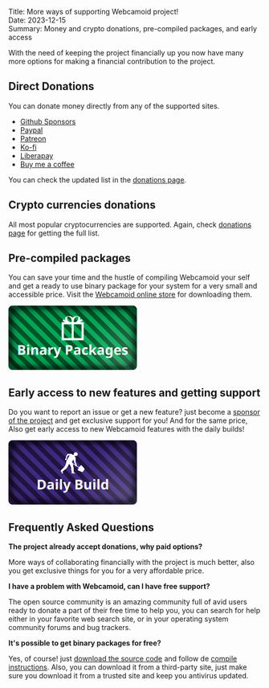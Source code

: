 Title: More ways of supporting Webcamoid project!  
Date: 2023-12-15  
Summary: Money and crypto donations, pre-compiled packages, and early access  

With the need of keeping the project financially up you now have many more options for making a financial contribution to the project.

## Direct Donations

You can donate money directly from any of the supported sites.

* [Github Sponsors](https://github.com/sponsors/hipersayanX)
* [Paypal](https://www.paypal.me/WebcamoidDonations)
* [Patreon](https://www.patreon.com/hipersayanx)
* [Ko-fi](https://ko-fi.com/hipersayanx)
* [Liberapay](https://liberapay.com/hipersayanx)
* [Buy me a coffee](https://buymeacoffee.com/hipersayanx)

You can check the updated list in the [donations page](https://webcamoid.github.io/donations).

## Crypto currencies donations

All most popular cryptocurrencies are supported. Again, check [donations page](https://webcamoid.github.io/donations) for getting the full list.

## Pre-compiled packages

You can save your time and the hustle of compiling Webcamoid your self and get a ready to use binary package for your system for a very small and accessible price. Visit the [Webcamoid online store](https://payhip.com/Webcamoid) for downloading them.

<div class="img-preview">
    <a target="_blank" href="https://payhip.com/Webcamoid">
        <img src="/theme/images/DownloadButtons/BinaryPackagesButton.png" alt="Download Webcamoid binary packages" title="Download Webcamoid binary packages" />
    </a>
</div>

## Early access to new features and getting support

Do you want to report an issue or get a new feature? just become a [sponsor of the project](https://github.com/sponsors/hipersayanX) and get exclusive support for you!
And for the same price, Also get early access to new Webcamoid features with the daily builds!

<div class="img-preview">
    <a target="_blank" href="https://github.com/sponsors/hipersayanX">
        <img src="/theme/images/DownloadButtons/DailyBuildButton.png" alt="Become a sponsor" title="Become a sponsor" />
    </a>
</div>

## Frequently Asked Questions

**The project already accept donations, why paid options?**

More ways of collaborating financially with the project is much better, also you get exclusive things for you for a very affordable price.

**I have a problem with Webcamoid, can I have free support?**

The open source community is an amazing community full of avid users ready to donate a part of their free time to help you, you can search for help either in your favorite web search site, or in your operating system community forums and bug trackers.

**It's possible to get binary packages for free?**

Yes, of course! just [download the source code](https://github.com/webcamoid/webcamoid) and follow de [compile instructions](https://github.com/webcamoid/webcamoid/wiki). Also, you can download it from a third-party site, just make sure you download it from a trusted site and keep you antivirus updated.

